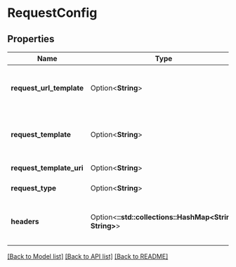 # RequestConfig

## Properties

Name | Type | Description | Notes
------------ | ------------- | ------------- | -------------
**request_url_template** | Option<**String**> | URL that may include placeholders for requests to 3rd party service | [optional]
**request_template** | Option<**String**> | Velocity template to define request body sent to 3rd party service. | [optional]
**request_template_uri** | Option<**String**> | URI to retrieve requestTemplate | [optional]
**request_type** | Option<**String**> | HTTP method to use for request | [optional]
**headers** | Option<**::std::collections::HashMap<String, String>**> | Headers to include in request in (Header Name, Value) pairs. | [optional]

[[Back to Model list]](../README.md#documentation-for-models) [[Back to API list]](../README.md#documentation-for-api-endpoints) [[Back to README]](../README.md)


